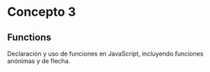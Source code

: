 # Concepto 3
## Functions
Declaración y uso de funciones en JavaScript, incluyendo funciones anónimas y de flecha.